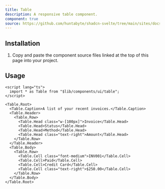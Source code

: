 ```yaml
---
title: Table
description: A responsive table component.
component: true
source: https://github.com/huntabyte/shadcn-svelte/tree/main/sites/docs/src/lib/registry/default/ui/table
---
```


<script>
  import { ComponentPreview, ManualInstall, PMAddComp } from '$lib/components/docs';
</script>

<ComponentPreview name="table-demo">

<div />

</ComponentPreview>

## Installation

<PMAddComp name="table" />

<ManualInstall>

1. Copy and paste the component source files linked at the top of this page into your project.

</ManualInstall>

## Usage

```svelte
<script lang="ts">
  import * as Table from "$lib/components/ui/table";
</script>
```

```svelte
<Table.Root>
  <Table.Caption>A list of your recent invoices.</Table.Caption>
  <Table.Header>
    <Table.Row>
      <Table.Head class="w-[100px]">Invoice</Table.Head>
      <Table.Head>Status</Table.Head>
      <Table.Head>Method</Table.Head>
      <Table.Head class="text-right">Amount</Table.Head>
    </Table.Row>
  </Table.Header>
  <Table.Body>
    <Table.Row>
      <Table.Cell class="font-medium">INV001</Table.Cell>
      <Table.Cell>Paid</Table.Cell>
      <Table.Cell>Credit Card</Table.Cell>
      <Table.Cell class="text-right">$250.00</Table.Cell>
    </Table.Row>
  </Table.Body>
</Table.Root>
```
